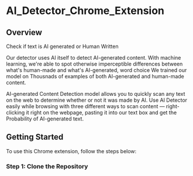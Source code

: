 # AI_Detector_Chrome_Extension

## Overview

Check if text is AI generated or Human Written

Our detector uses AI itself to detect AI-generated content. With machine learning, we're able to spot otherwise imperceptible differences between what's human-made and what's AI-generated, word choice We trained our model on Thousnads of examples of both AI-generated and human-made content.

AI-generated Content Detection model allows you to quickly scan any text on the web to determine whether or not it was made by AI. Use AI Detector easily while browsing with three different ways to scan content — right-clicking it right on the webpage, pasting it into our text box and get the Probability of AI-generated text.

## Getting Started

To use this Chrome extension, follow the steps below:

### Step 1: Clone the Repository
 

